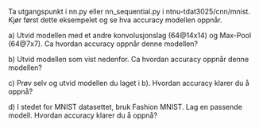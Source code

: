 Ta utgangspunkt i nn.py eller nn_sequential.py i
ntnu-tdat3025/cnn/mnist. Kjør først dette eksempelet og se hva
accuracy modellen oppnår.

a) Utvid modellen med et andre konvolusjonslag (64@14x14) og Max-Pool (64@7x7). Ca hvordan accuracy oppnår
denne modellen?

b) Utvid modellen som vist nedenfor. Ca hvordan accuracy oppnår
denne modellen?

c) Prøv selv og utvid modellen du laget i b). Hvordan accuracy klarer
du å oppnå?

d) I stedet for MNIST datasettet, bruk Fashion MNIST. Lag en
passende modell. Hvordan accuracy klarer du å oppnå?